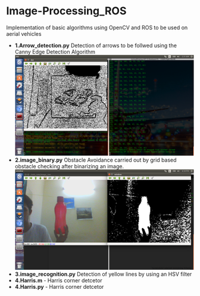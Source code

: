 # Image-Processing_ROS
Implementation of basic algorithms using OpenCV and ROS to be used on aerial vehicles
- **1.Arrow_detection.py** Detection of arrows to be follwed using the Canny Edge Detection Algorithm
![Image EXAMPLE RESULT](https://github.com/Matnay/Image-Processing_ROS/blob/master/Screenshot%20from%202020-02-02%2002-31-39.png)
- **2.image_binary.py** Obstacle Avoidance carried out by grid based obstacle checking after binarizing an image.
![Image EXAMPLE RESULT1](https://github.com/Matnay/Image-Processing_ROS/blob/master/Screenshot%20from%202020-02-02%2018-34-01.png)
- **3.image_recognition.py** Detection of yellow lines by using an HSV filter
- **4.Harris.m** - Harris corner detcetor
- **4.Harris.py** - Harris corner detcetor
